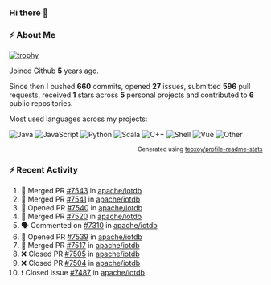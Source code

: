 ### Hi there 👋

### :zap: About Me

[![trophy](https://github-profile-trophy.vercel.app/?username=HTHou&theme=onedark)](https://github.com/ryo-ma/github-profile-trophy)
   
Joined Github **5** years ago.

Since then I pushed **660** commits, opened **27** issues, submitted **596** pull requests, received **1** stars across **5** personal projects and contributed to **6** public repositories.

Most used languages across my projects:

![Java](https://img.shields.io/static/v1?style=flat-square&label=%E2%A0%80&color=555&labelColor=%23b07219&message=Java%EF%B8%B194.4%25)
![JavaScript](https://img.shields.io/static/v1?style=flat-square&label=%E2%A0%80&color=555&labelColor=%23f1e05a&message=JavaScript%EF%B8%B11.4%25)
![Python](https://img.shields.io/static/v1?style=flat-square&label=%E2%A0%80&color=555&labelColor=%233572A5&message=Python%EF%B8%B10.7%25)
![Scala](https://img.shields.io/static/v1?style=flat-square&label=%E2%A0%80&color=555&labelColor=%23c22d40&message=Scala%EF%B8%B10.6%25)
![C++](https://img.shields.io/static/v1?style=flat-square&label=%E2%A0%80&color=555&labelColor=%23f34b7d&message=C%2B%2B%EF%B8%B10.6%25)
![Shell](https://img.shields.io/static/v1?style=flat-square&label=%E2%A0%80&color=555&labelColor=%2389e051&message=Shell%EF%B8%B10.4%25)
![Vue](https://img.shields.io/static/v1?style=flat-square&label=%E2%A0%80&color=555&labelColor=%2341b883&message=Vue%EF%B8%B10.3%25)
![Other](https://img.shields.io/static/v1?style=flat-square&label=%E2%A0%80&color=555&labelColor=%23ededed&message=Other%EF%B8%B11.2%25)

<p align="right"><sub>Generated using <a href="https://github.com/marketplace/actions/profile-readme-stats">teoxoy/profile-readme-stats</a></sub></p>


<!--![](https://github.com/HTHou/HTHou/blob/output/github-contribution-grid-snake.svg)-->

<!--![Haonan Hou's github stats](https://github-readme-stats.vercel.app/api?username=HTHou&count_private=true&show_icons=true&theme=onedark)-->

<!--![Haonan Hou's wakatime stats](https://github-readme-stats.vercel.app/api/wakatime?username=HTHou&layout=compact&theme=onedark)-->

<!--![Top Langs](https://github-readme-stats.vercel.app/api/top-langs/?username=HTHou&theme=onedark&layout=compact)-->

### :zap: Recent Activity
<!--START_SECTION:activity-->
1. 🎉 Merged PR [#7543](https://github.com/apache/iotdb/pull/7543) in [apache/iotdb](https://github.com/apache/iotdb)
2. 🎉 Merged PR [#7541](https://github.com/apache/iotdb/pull/7541) in [apache/iotdb](https://github.com/apache/iotdb)
3. 💪 Opened PR [#7540](https://github.com/apache/iotdb/pull/7540) in [apache/iotdb](https://github.com/apache/iotdb)
4. 🎉 Merged PR [#7520](https://github.com/apache/iotdb/pull/7520) in [apache/iotdb](https://github.com/apache/iotdb)
5. 🗣 Commented on [#7310](https://github.com/apache/iotdb/issues/7310) in [apache/iotdb](https://github.com/apache/iotdb)
6. 💪 Opened PR [#7539](https://github.com/apache/iotdb/pull/7539) in [apache/iotdb](https://github.com/apache/iotdb)
7. 🎉 Merged PR [#7517](https://github.com/apache/iotdb/pull/7517) in [apache/iotdb](https://github.com/apache/iotdb)
8. ❌ Closed PR [#7505](https://github.com/apache/iotdb/pull/7505) in [apache/iotdb](https://github.com/apache/iotdb)
9. ❌ Closed PR [#7504](https://github.com/apache/iotdb/pull/7504) in [apache/iotdb](https://github.com/apache/iotdb)
10. ❗️ Closed issue [#7487](https://github.com/apache/iotdb/issues/7487) in [apache/iotdb](https://github.com/apache/iotdb)
<!--END_SECTION:activity-->

<!--
**HTHou/HTHou** is a ✨ _special_ ✨ repository because its `README.md` (this file) appears on your GitHub profile.

Here are some ideas to get you started:

- 🔭 I’m currently working on ...
- 🌱 I’m currently learning ...
- 👯 I’m looking to collaborate on ...
- 🤔 I’m looking for help with ...
- 💬 Ask me about ...
- 📫 How to reach me: ...
- 😄 Pronouns: ...
- ⚡ Fun fact: ...
-->

